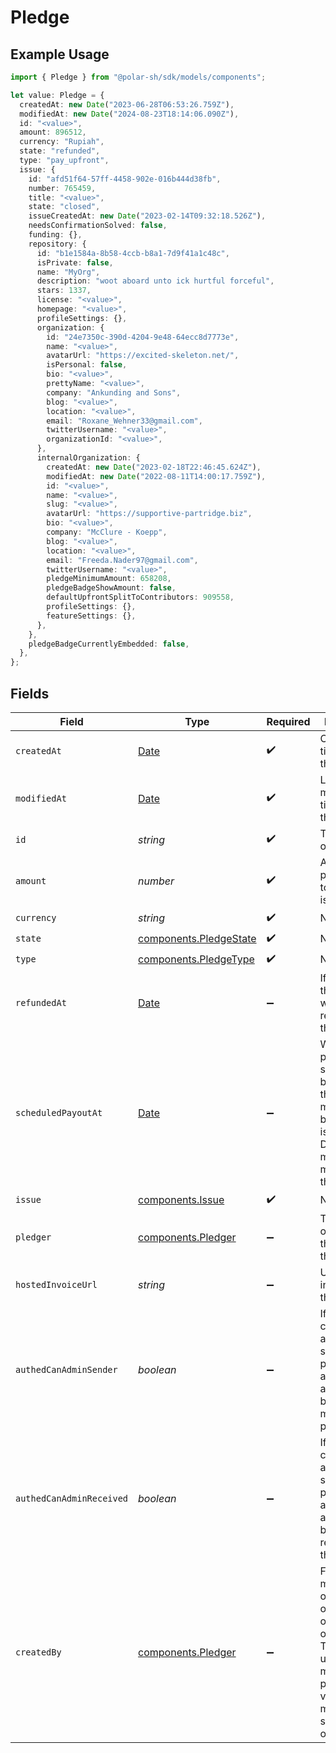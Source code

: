 # Pledge

## Example Usage

```typescript
import { Pledge } from "@polar-sh/sdk/models/components";

let value: Pledge = {
  createdAt: new Date("2023-06-28T06:53:26.759Z"),
  modifiedAt: new Date("2024-08-23T18:14:06.090Z"),
  id: "<value>",
  amount: 896512,
  currency: "Rupiah",
  state: "refunded",
  type: "pay_upfront",
  issue: {
    id: "afd51f64-57ff-4458-902e-016b444d38fb",
    number: 765459,
    title: "<value>",
    state: "closed",
    issueCreatedAt: new Date("2023-02-14T09:32:18.526Z"),
    needsConfirmationSolved: false,
    funding: {},
    repository: {
      id: "b1e1584a-8b58-4ccb-b8a1-7d9f41a1c48c",
      isPrivate: false,
      name: "MyOrg",
      description: "woot aboard unto ick hurtful forceful",
      stars: 1337,
      license: "<value>",
      homepage: "<value>",
      profileSettings: {},
      organization: {
        id: "24e7350c-390d-4204-9e48-64ecc8d7773e",
        name: "<value>",
        avatarUrl: "https://excited-skeleton.net/",
        isPersonal: false,
        bio: "<value>",
        prettyName: "<value>",
        company: "Ankunding and Sons",
        blog: "<value>",
        location: "<value>",
        email: "Roxane_Wehner33@gmail.com",
        twitterUsername: "<value>",
        organizationId: "<value>",
      },
      internalOrganization: {
        createdAt: new Date("2023-02-18T22:46:45.624Z"),
        modifiedAt: new Date("2022-08-11T14:00:17.759Z"),
        id: "<value>",
        name: "<value>",
        slug: "<value>",
        avatarUrl: "https://supportive-partridge.biz",
        bio: "<value>",
        company: "McClure - Koepp",
        blog: "<value>",
        location: "<value>",
        email: "Freeda.Nader97@gmail.com",
        twitterUsername: "<value>",
        pledgeMinimumAmount: 658208,
        pledgeBadgeShowAmount: false,
        defaultUpfrontSplitToContributors: 909558,
        profileSettings: {},
        featureSettings: {},
      },
    },
    pledgeBadgeCurrentlyEmbedded: false,
  },
};
```

## Fields

| Field                                                                                                                                                       | Type                                                                                                                                                        | Required                                                                                                                                                    | Description                                                                                                                                                 |
| ----------------------------------------------------------------------------------------------------------------------------------------------------------- | ----------------------------------------------------------------------------------------------------------------------------------------------------------- | ----------------------------------------------------------------------------------------------------------------------------------------------------------- | ----------------------------------------------------------------------------------------------------------------------------------------------------------- |
| `createdAt`                                                                                                                                                 | [Date](https://developer.mozilla.org/en-US/docs/Web/JavaScript/Reference/Global_Objects/Date)                                                               | :heavy_check_mark:                                                                                                                                          | Creation timestamp of the object.                                                                                                                           |
| `modifiedAt`                                                                                                                                                | [Date](https://developer.mozilla.org/en-US/docs/Web/JavaScript/Reference/Global_Objects/Date)                                                               | :heavy_check_mark:                                                                                                                                          | Last modification timestamp of the object.                                                                                                                  |
| `id`                                                                                                                                                        | *string*                                                                                                                                                    | :heavy_check_mark:                                                                                                                                          | The ID of the object.                                                                                                                                       |
| `amount`                                                                                                                                                    | *number*                                                                                                                                                    | :heavy_check_mark:                                                                                                                                          | Amount pledged towards the issue                                                                                                                            |
| `currency`                                                                                                                                                  | *string*                                                                                                                                                    | :heavy_check_mark:                                                                                                                                          | N/A                                                                                                                                                         |
| `state`                                                                                                                                                     | [components.PledgeState](../../models/components/pledgestate.md)                                                                                            | :heavy_check_mark:                                                                                                                                          | N/A                                                                                                                                                         |
| `type`                                                                                                                                                      | [components.PledgeType](../../models/components/pledgetype.md)                                                                                              | :heavy_check_mark:                                                                                                                                          | N/A                                                                                                                                                         |
| `refundedAt`                                                                                                                                                | [Date](https://developer.mozilla.org/en-US/docs/Web/JavaScript/Reference/Global_Objects/Date)                                                               | :heavy_minus_sign:                                                                                                                                          | If and when the pledge was refunded to the pledger                                                                                                          |
| `scheduledPayoutAt`                                                                                                                                         | [Date](https://developer.mozilla.org/en-US/docs/Web/JavaScript/Reference/Global_Objects/Date)                                                               | :heavy_minus_sign:                                                                                                                                          | When the payout is scheduled to be made to the maintainers behind the issue. Disputes must be made before this date.                                        |
| `issue`                                                                                                                                                     | [components.Issue](../../models/components/issue.md)                                                                                                        | :heavy_check_mark:                                                                                                                                          | N/A                                                                                                                                                         |
| `pledger`                                                                                                                                                   | [components.Pledger](../../models/components/pledger.md)                                                                                                    | :heavy_minus_sign:                                                                                                                                          | The user or organization that made this pledge                                                                                                              |
| `hostedInvoiceUrl`                                                                                                                                          | *string*                                                                                                                                                    | :heavy_minus_sign:                                                                                                                                          | URL of invoice for this pledge                                                                                                                              |
| `authedCanAdminSender`                                                                                                                                      | *boolean*                                                                                                                                                   | :heavy_minus_sign:                                                                                                                                          | If the currently authenticated subject can perform admin actions on behalf of the maker of the peldge                                                       |
| `authedCanAdminReceived`                                                                                                                                    | *boolean*                                                                                                                                                   | :heavy_minus_sign:                                                                                                                                          | If the currently authenticated subject can perform admin actions on behalf of the receiver of the peldge                                                    |
| `createdBy`                                                                                                                                                 | [components.Pledger](../../models/components/pledger.md)                                                                                                    | :heavy_minus_sign:                                                                                                                                          | For pledges made by an organization, or on behalf of an organization. This is the user that made the pledge. Only visible for members of said organization. |